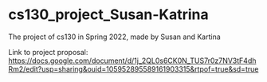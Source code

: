 # cs130_project_Susan-Katrina
The project of cs130 in Spring 2022, made by Susan and Kartina

Link to project proposal: https://docs.google.com/document/d/1j_2QL0s6CK0N_TUS7r0z7NV3tF4dhRm2/edit?usp=sharing&ouid=105952895589161903315&rtpof=true&sd=true
